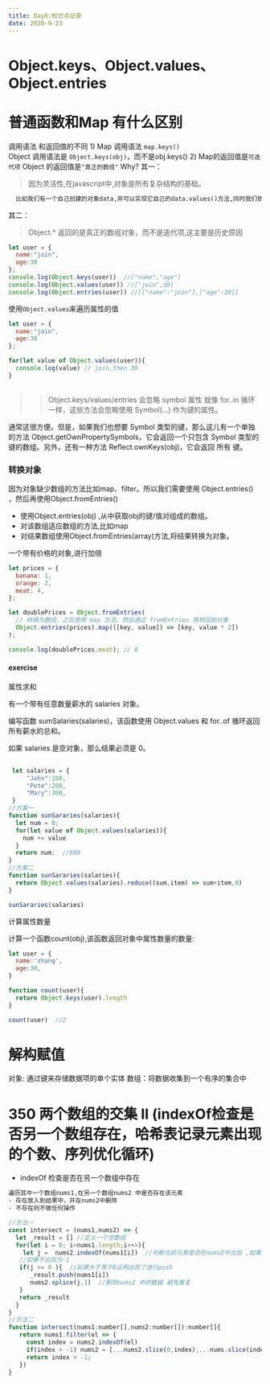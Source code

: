 ```yaml
---
title: Day6:知识点记录
date: 2020-9-23
---
```

# Object.keys、Object.values、Object.entries

# 普通函数和Map 有什么区别

调用语法 和返回值的不同
1)
Map 调用语法 `map.keys()`  
Object 调用语法是 `Object.keys(obj)`，而不是obj.keys()
2)
Map的返回值是`可迭代项` 
Object 的返回值是`"真正的数组"`
Why?
其一：

> 因为灵活性,在javascript中,对象是所有复杂结构的基础。

```txt
  比如我们有一个自己创建的对象data,并可以实现它自己的data.values()方法,同时我们依然可以调用Object.values(data)方法
```
其二：

> Object.* 返回的是真正的数组对象，而不是迭代项,这主要是历史原因

```javascript
let user = {
  name:"join",
  age:30
};
console.log(Object.keys(user))  //["name","age"]
console.log(Object.values(user)) //["join",30]
console.log(Object.entries(user)) //[["name":"join"],["age":30]]
```

使用`Object.values`来遍历属性的值

```javascript
let user = {
  name:"join",
  age:30
};

for(let value of Object.values(user)){
  console.log(value) // join,then 30
}
 
```

>>  Object.keys/values/entries 会忽略 symbol 属性
>>  就像 for..in 循环一样，这些方法会忽略使用 Symbol(...) 作为键的属性。

   通常这很方便。但是，如果我们也想要 Symbol 类型的键，那么这儿有一个单独的方法 Object.getOwnPropertySymbols，它会返回一个只包含 Symbol 类型的键的数组。另外，还有一种方法 Reflect.ownKeys(obj)，它会返回 所有 键。

### 转换对象

因为对象缺少数组的方法比如map、filter。所以我们需要使用
Object.entries() ，然后再使用Object.fromEntries()

- 使用Object.entries(obj) ,从中获取obj的键/值对组成的数组。
- 对该数组适应数组的方法,比如map
- 对结果数组使用Object.fromEntries(array)方法,将结果转换为对象。

一个带有价格的对象,进行加倍

```javascript
let prices = {
  banana: 1,
  orange: 2,
  meat: 4,
};

let doublePrices = Object.fromEntries(
  // 转换为数组，之后使用 map 方法，然后通过 fromEntries 再转回到对象
  Object.entries(prices).map(([key, value]) => [key, value * 2])
);

console.log(doublePrices.meat); // 8
```

#### exercise

属性求和

有一个带有任意数量薪水的 salaries 对象。

编写函数 sumSalaries(salaries)，该函数使用 Object.values 和 for..of 循环返回所有薪水的总和。

如果 salaries 是空对象，那么结果必须是 0。


```javascript
 
 let salaries = {
     "John":100,
     "Pete":200,
     "Mary":300,
 }
//方案一
function sunSararies(salaries){
  let num = 0;
  for(let value of Object.values(salaries)){
    num += value
  }
  return num;  //600
}
//方案二
function sunSararies(salaries){
  return Object.values(salaries).reduce((sum,item) => sum+item,0)
}

sunSararies(salaries)

```

计算属性数量

计算一个函数count(obj),该函数返回对象中属性数量的数量:

```javascript
let user = {
  name:'zhang',
  age:30,
}

function count(user){
  return Object.keys(user).length
}

count(user)  //2

```

# 解构赋值

对象: 通过键来存储数据项的单个实体
数组：将数据收集到一个有序的集合中

# 350 两个数组的交集 II  (indexOf检查是否另一个数组存在，哈希表记录元素出现的个数、序列优化循环)

- indexOf 检查是否在另一个数组中存在
```txt
遍历其中一个数组nums1,在另一个数组nums2 中是否存在该元素
- 存在放入到结果中，并在nums2中删除
- 不存在则不做任何操作
```
```javascript
//方法一
const intersect = (nums1,nums2) => {
  let _result = [] //定义一个空数组
  for(let i = 0; i<nums1.length;i++>){
    let j =  nums2.indexOf(nums1[i])  //判断当前元素是否在nums2中出现 ,如果出现用j进行过存储索引
   //如果不出现为-1
   if(j >= 0 ){  //如果大于等于0证明出现了进行push
      _result.push(nums1[i]) 
      nums2.splice(j,1)  //删除nums2 中的数据 避免重复
   }
   return _result
  }
}
//方法二
function intersect(nums1:number[],nums2:number[]):number[]{
   return nums1.filter(el => {
     const index = nums2.indexOf(el)
     if(index > -1) nums2 = [...nums2.slice(0,index),...nums.slice(index + 1)]
     return index > -1;
   })
}
```

